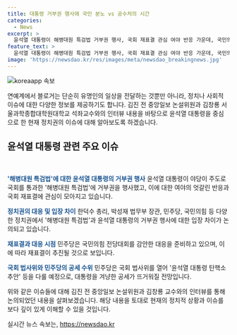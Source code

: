 ```yaml
---
title: 대통령 거부권 행사에 국민 분노 vs 공수처의 시간
categories:
  - News
excerpt: >
  윤석열 대통령이 해병대원 특검법 거부권 행사, 국회 재표결 관심 여야 반응 가운데, 국민의힘 전당대회 전 김건희 여사 문자 파장 커지고. 국민의힘 당 대표 후보 한동훈 김 여사 문자 논란 대응에 대립, 국민의힘 당권주자들 TV토론회 공방 예상, 더불어민주당 제3자 특검 추천 언급한 한동훈 후보에 대한 공세 예상
feature_text: >
  윤석열 대통령이 해병대원 특검법 거부권 행사, 국회 재표결 관심 여야 반응 가운데, 국민의힘 전당대회 전 김건희 여사 문자 파장 커지고. 국민의힘 당 대표 후보 한동훈 김 여사 문자 논란 대응에 대립, 국민의힘 당권주자들 TV토론회 공방 예상, 더불어민주당 제3자 특검 추천 언급한 한동훈 후보에 대한 공세 예상
image: 'https://newsdao.kr/res/images/meta/newsdao_breakingnews.jpg'
---
```


<p><img src="https://newsdao.kr/res/images/meta/newsdao_breakingnews.jpg" alt="koreaapp 속보" /></p>

<p>연예계에서 블로거는 단순히 유명인의 일상을 전달하는 것뿐만 아니라, 정치나 사회적 이슈에 대한 다양한 정보를 제공하기도 합니다. 김진 전 중앙일보 논설위원과 김창룡 서울과학종합대학원대학교 석좌교수와의 인터뷰 내용을 바탕으로 윤석열 대통령을 중심으로 한 현재 정치권의 이슈에 대해 알아보도록 하겠습니다. </p>

<h2 data-ke-size="size26">윤석열 대통령 관련 주요 이슈</h2>

<p data-ke-size="size16">&nbsp;</p>

<p><b><span style="color: #1a5490;">'해병대원 특검법'에 대한 윤석열 대통령의 거부권 행사</span></b>
윤석열 대통령이 야당이 주도로 국회를 통과한 '해병대원 특검법'에 거부권을 행사했고, 이에 대한 여야의 엇갈린 반응과 국회 재표결에 관심이 모아지고 있습니다. </p>

<p><b><span style="color: #1a5490;">정치권의 대응 및 입장 차이</span></b>
한덕수 총리, 박성재 법무부 장관, 민주당, 국민의힘 등 다양한 정치권에서 '해병대원 특검법'과 윤석열 대통령의 거부권 행사에 대한 입장 차이가 논의되고 있습니다.</p>

<p><b><span style="color: #1a5490;">재표결과 대응 시점</span></b>
민주당은 국민의힘 전당대회를 감안한 대응을 준비하고 있으며, 이에 따라 재표결이 추진될 것으로 보입니다.</p>

<p><b><span style="color: #1a5490;">국회 법사위와 민주당의 공세 수위</span></b>
민주당은 국회 법사위를 열어 '윤석열 대통령 탄핵소추안' 등을 다룰 예정으로, 대통령을 겨냥한 공세가 뜨거워질 전망입니다.</p>

<p>위와 같은 이슈들에 대해 김진 전 중앙일보 논설위원과 김창룡 교수와의 인터뷰를 통해 논의되었던 내용을 살펴보겠습니다. 해당 내용을 토대로 현재의 정치적 상황과 이슈를 보다 깊이 있게 이해할 수 있을 것입니다.</p>
실시간 뉴스 속보는, <a href="https://newsdao.kr" rel="dofollow">https://newsdao.kr</a>


